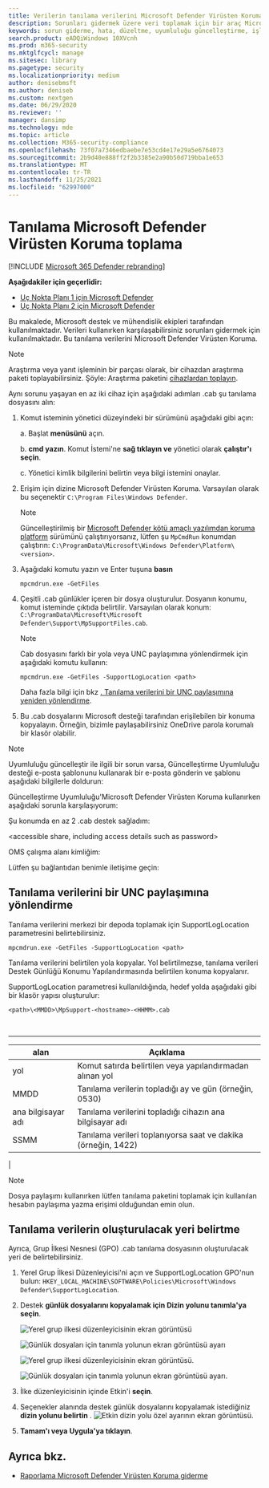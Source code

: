 ```yaml
---
title: Verilerin tanılama verilerini Microsoft Defender Virüsten Koruma
description: Sorunları gidermek üzere veri toplamak için bir araç Microsoft Defender Virüsten Koruma
keywords: sorun giderme, hata, düzeltme, uyumluluğu güncelleştirme, işletim sistemi, monitör, rapor, Microsoft Defender av, grup ilkesi nesnesi, ayar, tanılama verileri
search.product: eADQiWindows 10XVcnh
ms.prod: m365-security
ms.mktglfcycl: manage
ms.sitesec: library
ms.pagetype: security
ms.localizationpriority: medium
author: denisebmsft
ms.author: deniseb
ms.custom: nextgen
ms.date: 06/29/2020
ms.reviewer: ''
manager: dansimp
ms.technology: mde
ms.topic: article
ms.collection: M365-security-compliance
ms.openlocfilehash: 73f07a7346edbaebe7e53cd4e17e29a5e6764073
ms.sourcegitcommit: 2b9d40e888ff2f2b3385e2a90b50d719bba1e653
ms.translationtype: MT
ms.contentlocale: tr-TR
ms.lasthandoff: 11/25/2021
ms.locfileid: "62997000"
---
```

# <a name="collect-microsoft-defender-antivirus-diagnostic-data"></a>Tanılama Microsoft Defender Virüsten Koruma toplama

[!INCLUDE [Microsoft 365 Defender rebranding](../../includes/microsoft-defender.md)]


**Aşağıdakiler için geçerlidir:**

- [Uç Nokta Planı 1 için Microsoft Defender](https://go.microsoft.com/fwlink/p/?linkid=2154037)
- [Uç Nokta Planı 2 için Microsoft Defender](https://go.microsoft.com/fwlink/p/?linkid=2154037)

Bu makalede, Microsoft destek ve mühendislik ekipleri tarafından kullanılmaktadır. Verileri kullanırken karşılaşabilirsiniz sorunları gidermek için kullanılmaktadır. Bu tanılama verilerini Microsoft Defender Virüsten Koruma.

> [!NOTE]
> Araştırma veya yanıt işleminin bir parçası olarak, bir cihazdan araştırma paketi toplayabilirsiniz. Şöyle: Araştırma paketini [cihazlardan toplayın](/windows/security/threat-protection/microsoft-defender-atp/respond-machine-alerts#collect-investigation-package-from-devices).

Aynı sorunu yaşayan en az iki cihaz için aşağıdaki adımları .cab şu tanılama dosyasını alın:

1. Komut isteminin yönetici düzeyindeki bir sürümünü aşağıdaki gibi açın:

    a. Başlat **menüsünü** açın.

    b. **cmd yazın**. Komut İstemi'ne **sağ tıklayın ve** yönetici olarak **çalıştır'ı seçin**.

    c. Yönetici kimlik bilgilerini belirtin veya bilgi istemini onaylar.

2. Erişim için dizine Microsoft Defender Virüsten Koruma. Varsayılan olarak bu seçenektir `C:\Program Files\Windows Defender`.

   > [!NOTE]
   > Güncelleştirilmiş bir [Microsoft Defender kötü amaçlı yazılımdan koruma platform](https://support.microsoft.com/help/4052623/update-for-microsoft-defender-antimalware-platform) sürümünü çalıştırıyorsanız, lütfen şu `MpCmdRun` konumdan çalıştırın: `C:\ProgramData\Microsoft\Windows Defender\Platform\<version>`.

3. Aşağıdaki komutu yazın ve Enter tuşuna **basın**

    ```Dos
    mpcmdrun.exe -GetFiles
    ```

4. Çeşitli .cab günlükler içeren bir dosya oluşturulur. Dosyanın konumu, komut isteminde çıktıda belirtilir. Varsayılan olarak konum: `C:\ProgramData\Microsoft\Microsoft Defender\Support\MpSupportFiles.cab`.

   > [!NOTE]
   > Cab dosyasını farklı bir yola veya UNC paylaşımına yönlendirmek için aşağıdaki komutu kullanın:
   >
   > `mpcmdrun.exe -GetFiles -SupportLogLocation <path>`
   >
   > Daha fazla bilgi için bkz [. Tanılama verilerini bir UNC paylaşımına yeniden yönlendirme](#redirect-diagnostic-data-to-a-unc-share).

5. Bu .cab dosyalarını Microsoft desteği tarafından erişilebilen bir konuma kopyalayın. Örneğin, bizimle paylaşabilirsiniz OneDrive parola korumalı bir klasör olabilir.

> [!NOTE]
> Uyumluluğu güncelleştir ile ilgili bir sorun varsa, Güncelleştirme Uyumluluğu desteği e-posta <a href="mailto:ucsupport@microsoft.com?subject=WDAV assessment issue&body=I%20am%20encountering%20the%20following%20issue%20when%20using%20Windows%20Defender%20AV%20in%20Update%20Compliance%3a%20%0d%0aI%20have%20provided%20at%20least%202%20support%20.cab%20files%20at%20the%20following%20location%3a%20%3Caccessible%20share%2c%20including%20access%20details%20such%20as%20password%3E%0d%0aMy%20OMS%20workspace%20ID%20is%3a%20%0d%0aPlease%20contact%20me%20at%3a"></a>şablonunu kullanarak bir e-posta gönderin ve şablonu aşağıdaki bilgilerle doldurun:
>
> Güncelleştirme Uyumluluğu'Microsoft Defender Virüsten Koruma kullanırken aşağıdaki sorunla karşılaşıyorum:
>
> Şu konumda en az 2 .cab destek sağladım:
>
> \<accessible share, including access details such as password\>
>
> OMS çalışma alanı kimliğim:
>
> Lütfen şu bağlantıdan benimle iletişime geçin:

## <a name="redirect-diagnostic-data-to-a-unc-share"></a>Tanılama verilerini bir UNC paylaşımına yönlendirme

Tanılama verilerini merkezi bir depoda toplamak için SupportLogLocation parametresini belirtebilirsiniz.

```Dos
mpcmdrun.exe -GetFiles -SupportLogLocation <path>
```

Tanılama verilerini belirtilen yola kopyalar. Yol belirtilmezse, tanılama verileri Destek Günlüğü Konumu Yapılandırmasında belirtilen konuma kopyalanır.

SupportLogLocation parametresi kullanıldığında, hedef yolda aşağıdaki gibi bir klasör yapısı oluşturulur:

```Dos
<path>\<MMDD>\MpSupport-<hostname>-<HHMM>.cab
```

<br>

****

|alan|Açıklama|
|---|---|
|yol|Komut satırda belirtilen veya yapılandırmadan alınan yol|
|MMDD|Tanılama verilerin topladığı ay ve gün (örneğin, 0530)|
|ana bilgisayar adı|Tanılama verilerini topladığı cihazın ana bilgisayar adı|
|SSMM|Tanılama verileri toplanıyorsa saat ve dakika (örneğin, 1422)|
|

> [!NOTE]
> Dosya paylaşımı kullanırken lütfen tanılama paketini toplamak için kullanılan hesabın paylaşıma yazma erişimi olduğundan emin olun.

## <a name="specify-location-where-diagnostic-data-is-created"></a>Tanılama verilerin oluşturulacak yeri belirtme

Ayrıca, Grup İlkesi Nesnesi (GPO) .cab tanılama dosyasının oluşturulacak yeri de belirtebilirsiniz.

1. Yerel Grup İlkesi Düzenleyicisi'ni açın ve SupportLogLocation GPO'nun bulun: `HKEY_LOCAL_MACHINE\SOFTWARE\Policies\Microsoft\Windows Defender\SupportLogLocation`.

2. Destek **günlük dosyalarını kopyalamak için Dizin yolunu tanımla'ya seçin**.

   ![Yerel grup ilkesi düzenleyicisinin ekran görüntüsü](images/GPO1-SupportLogLocationDefender.png)

   ![Günlük dosyaları için tanımla yolunun ekran görüntüsü ayarı](images/GPO2-SupportLogLocationGPPage.png)

    ![Yerel grup ilkesi düzenleyicisinin ekran görüntüsü.](images/GPO1-SupportLogLocationDefender.png)  
        
     ![Günlük dosyaları için tanımla yolunun ekran görüntüsü ayarı.](images/GPO2-SupportLogLocationGPPage.png)  
3. İlke düzenleyicisinin içinde Etkin'i **seçin**.

4. Seçenekler alanında destek günlük dosyalarını kopyalamak istediğiniz **dizin yolunu belirtin** .
     ![Etkin dizin yolu özel ayarının ekran görüntüsü.](images/GPO3-SupportLogLocationGPPageEnabledExample.png) 
5. **Tamam'ı veya** **Uygula'ya tıklayın**.

## <a name="see-also"></a>Ayrıca bkz.

- [Raporlama Microsoft Defender Virüsten Koruma giderme](troubleshoot-reporting.md)
